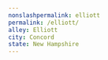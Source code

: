 ```yaml
---
﻿nonslashpermalink: elliott
permalink: /elliott/
alley: Elliott
city: Concord
state: New Hampshire
---
```

